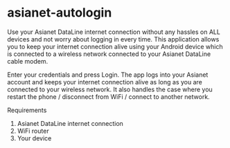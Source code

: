 asianet-autologin
=================

Use your Asianet DataLine internet connection without any hassles on ALL devices and not worry about logging in every time. This application allows you to keep your internet connection alive using your Android device which is connected to a wireless network connected to your Asianet DataLine cable modem.

Enter your credentials and press Login. The app logs into your Asianet account and keeps your internet connection alive as long as you are connected to your wireless network. It also handles the case where you restart the phone / disconnect from WiFi / connect to another network.

Requirements
1. Asianet DataLine internet connection
2. WiFi router
3. Your device
